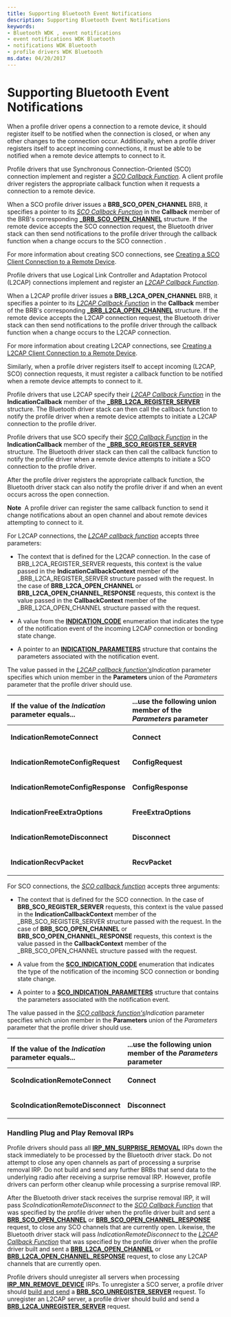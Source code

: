 ```yaml
---
title: Supporting Bluetooth Event Notifications
description: Supporting Bluetooth Event Notifications
keywords:
- Bluetooth WDK , event notifications
- event notifications WDK Bluetooth
- notifications WDK Bluetooth
- profile drivers WDK Bluetooth
ms.date: 04/20/2017
---
```


# Supporting Bluetooth Event Notifications


When a profile driver opens a connection to a remote device, it should register itself to be notified when the connection is closed, or when any other changes to the connection occur. Additionally, when a profile driver registers itself to accept incoming connections, it must be able to be notified when a remote device attempts to connect to it.

Profile drivers that use Synchronous Connection-Oriented (SCO) connection implement and register a [*SCO Callback Function*](/windows-hardware/drivers/ddi/bthddi/nc-bthddi-pfnsco_indication_callback). A client profile driver registers the appropriate callback function when it requests a connection to a remote device.

When a SCO profile driver issues a **BRB\_SCO\_OPEN\_CHANNEL** BRB, it specifies a pointer to its [*SCO Callback Function*](/windows-hardware/drivers/ddi/bthddi/nc-bthddi-pfnsco_indication_callback) in the **Callback** member of the BRB's corresponding [**\_BRB\_SCO\_OPEN\_CHANNEL**](/windows-hardware/drivers/ddi/bthddi/ns-bthddi-_brb_sco_open_channel) structure. If the remote device accepts the SCO connection request, the Bluetooth driver stack can then send notifications to the profile driver through the callback function when a change occurs to the SCO connection .

For more information about creating SCO connections, see [Creating a SCO Client Connection to a Remote Device](creating-a-sco-client-connection-to-a-remote-device.md).

Profile drivers that use Logical Link Controller and Adaptation Protocol (L2CAP) connections implement and register an [*L2CAP Callback Function*](/windows-hardware/drivers/ddi/bthddi/nc-bthddi-pfnbthport_indication_callback).

When a L2CAP profile driver issues a **BRB\_L2CA\_OPEN\_CHANNEL** BRB, it specifies a pointer to its [*L2CAP Callback Function*](/windows-hardware/drivers/ddi/bthddi/nc-bthddi-pfnbthport_indication_callback) in the **Callback** member of the BRB's corresponding [**\_BRB\_L2CA\_OPEN\_CHANNEL**](/windows-hardware/drivers/ddi/bthddi/ns-bthddi-_brb_l2ca_open_channel) structure. If the remote device accepts the L2CAP connection request, the Bluetooth driver stack can then send notifications to the profile driver through the callback function when a change occurs to the L2CAP connection.

For more information about creating L2CAP connections, see [Creating a L2CAP Client Connection to a Remote Device](creating-a-l2cap-client-connection-to-a-remote-device.md).

Similarly, when a profile driver registers itself to accept incoming (L2CAP, SCO) connection requests, it must register a callback function to be notified when a remote device attempts to connect to it.

Profile drivers that use L2CAP specify their [*L2CAP Callback Function*](/windows-hardware/drivers/ddi/bthddi/nc-bthddi-pfnbthport_indication_callback) in the **IndicationCallback** member of the [**\_BRB\_L2CA\_REGISTER\_SERVER**](/windows-hardware/drivers/ddi/bthddi/ns-bthddi-_brb_l2ca_register_server) structure. The Bluetooth driver stack can then call the callback function to notify the profile driver when a remote device attempts to initiate a L2CAP connection to the profile driver.

Profile drivers that use SCO specify their [*SCO Callback Function*](/windows-hardware/drivers/ddi/bthddi/nc-bthddi-pfnsco_indication_callback) in the **IndicationCallback** member of the [**\_BRB\_SCO\_REGISTER\_SERVER**](/windows-hardware/drivers/ddi/bthddi/ns-bthddi-_brb_sco_register_server) structure. The Bluetooth driver stack can then call the callback function to notify the profile driver when a remote device attempts to initiate a SCO connection to the profile driver.

After the profile driver registers the appropriate callback function, the Bluetooth driver stack can also notify the profile driver if and when an event occurs across the open connection.

**Note**  A profile driver can register the same callback function to send it change notifications about an open channel and about remote devices attempting to connect to it.

 

For L2CAP connections, the [*L2CAP callback function*](/windows-hardware/drivers/ddi/bthddi/nc-bthddi-pfnbthport_indication_callback) accepts three parameters:

-   The context that is defined for the L2CAP connection. In the case of BRB\_L2CA\_REGISTER\_SERVER requests, this context is the value passed in the **IndicationCallbackContext** member of the \_BRB\_L2CA\_REGISTER\_SERVER structure passed with the request. In the case of **BRB\_L2CA\_OPEN\_CHANNEL** or **BRB\_L2CA\_OPEN\_CHANNEL\_RESPONSE** requests, this context is the value passed in the **CallbackContext** member of the \_BRB\_L2CA\_OPEN\_CHANNEL structure passed with the request.

-   A value from the [**INDICATION\_CODE**](/windows-hardware/drivers/ddi/bthddi/ne-bthddi-_indication_code) enumeration that indicates the type of the notification event of the incoming L2CAP connection or bonding state change.

-   A pointer to an [**INDICATION\_PARAMETERS**](/windows-hardware/drivers/ddi/bthddi/ns-bthddi-_indication_parameters) structure that contains the parameters associated with the notification event.

The value passed in the [*L2CAP callback function's*](/windows-hardware/drivers/ddi/bthddi/nc-bthddi-pfnbthport_indication_callback)*Indication* parameter specifies which union member in the **Parameters** union of the *Parameters* parameter that the profile driver should use.

<table>
<colgroup>
<col width="50%" />
<col width="50%" />
</colgroup>
<thead>
<tr class="header">
<th align="left">If the value of the <em>Indication</em> parameter equals...</th>
<th align="left">...use the following union member of the <em>Parameters</em> parameter</th>
</tr>
</thead>
<tbody>
<tr class="odd">
<td align="left"><p><strong>IndicationRemoteConnect</strong></p></td>
<td align="left"><p><strong>Connect</strong></p></td>
</tr>
<tr class="even">
<td align="left"><p><strong>IndicationRemoteConfigRequest</strong></p></td>
<td align="left"><p><strong>ConfigRequest</strong></p></td>
</tr>
<tr class="odd">
<td align="left"><p><strong>IndicationRemoteConfigResponse</strong></p></td>
<td align="left"><p><strong>ConfigResponse</strong></p></td>
</tr>
<tr class="even">
<td align="left"><p><strong>IndicationFreeExtraOptions</strong></p></td>
<td align="left"><p><strong>FreeExtraOptions</strong></p></td>
</tr>
<tr class="odd">
<td align="left"><p><strong>IndicationRemoteDisconnect</strong></p></td>
<td align="left"><p><strong>Disconnect</strong></p></td>
</tr>
<tr class="even">
<td align="left"><p><strong>IndicationRecvPacket</strong></p></td>
<td align="left"><p><strong>RecvPacket</strong></p></td>
</tr>
</tbody>
</table>

 

For SCO connections, the [*SCO callback function*](/windows-hardware/drivers/ddi/bthddi/nc-bthddi-pfnsco_indication_callback) accepts three arguments:

-   The context that is defined for the SCO connection. In the case of **BRB\_SCO\_REGISTER\_SERVER** requests, this context is the value passed in the **IndicationCallbackContext** member of the \_BRB\_SCO\_REGISTER\_SERVER structure passed with the request. In the case of **BRB\_SCO\_OPEN\_CHANNEL** or **BRB\_SCO\_OPEN\_CHANNEL\_RESPONSE** requests, this context is the value passed in the **CallbackContext** member of the \_BRB\_SCO\_OPEN\_CHANNEL structure passed with the request.

-   A value from the [**SCO\_INDICATION\_CODE**](/windows-hardware/drivers/ddi/bthddi/ne-bthddi-_sco_indication_code) enumeration that indicates the type of the notification of the incoming SCO connection or bonding state change.

-   A pointer to a [**SCO\_INDICATION\_PARAMETERS**](/windows-hardware/drivers/ddi/bthddi/ns-bthddi-_sco_indication_parameters) structure that contains the parameters associated with the notification event.

The value passed in the [*SCO callback function's*](/windows-hardware/drivers/ddi/bthddi/nc-bthddi-pfnsco_indication_callback)*Indication* parameter specifies which union member in the **Parameters** union of the *Parameters* parameter that the profile driver should use.

<table>
<colgroup>
<col width="50%" />
<col width="50%" />
</colgroup>
<thead>
<tr class="header">
<th align="left">If the value of the <em>Indication</em> parameter equals...</th>
<th align="left">...use the following union member of the <em>Parameters</em> parameter</th>
</tr>
</thead>
<tbody>
<tr class="odd">
<td align="left"><p><strong>ScoIndicationRemoteConnect</strong></p></td>
<td align="left"><p><strong>Connect</strong></p></td>
</tr>
<tr class="even">
<td align="left"><p><strong>ScoIndicationRemoteDisconnect</strong></p></td>
<td align="left"><p><strong>Disconnect</strong></p></td>
</tr>
</tbody>
</table>

 

### <span id="handling_plug_and_play_removal_irps"></span><span id="HANDLING_PLUG_AND_PLAY_REMOVAL_IRPS"></span>Handling Plug and Play Removal IRPs

Profile drivers should pass all [**IRP\_MN\_SURPRISE\_REMOVAL**](../kernel/irp-mn-surprise-removal.md) IRPs down the stack immediately to be processed by the Bluetooth driver stack. Do not attempt to close any open channels as part of processing a surprise removal IRP. Do not build and send any further BRBs that send data to the underlying radio after receiving a surprise removal IRP. However, profile drivers can perform other cleanup while processing a surprise removal IRP.

After the Bluetooth driver stack receives the surprise removal IRP, it will pass *ScoIndicationRemoteDisconnect* to the [*SCO Callback Function*](/windows-hardware/drivers/ddi/bthddi/nc-bthddi-pfnsco_indication_callback) that was specified by the profile driver when the profile driver built and sent a [**BRB\_SCO\_OPEN\_CHANNEL**](/previous-versions/ff536626(v=vs.85)) or [**BRB\_SCO\_OPEN\_CHANNEL\_RESPONSE**](/previous-versions/ff536627(v=vs.85)) request, to close any SCO channels that are currently open. Likewise, the Bluetooth driver stack will pass *IndicationRemoteDisconnect* to the [*L2CAP Callback Function*](/windows-hardware/drivers/ddi/bthddi/nc-bthddi-pfnbthport_indication_callback) that was specified by the profile driver when the profile driver built and sent a [**BRB\_L2CA\_OPEN\_CHANNEL**](/previous-versions/ff536615(v=vs.85)) or [**BRB\_L2CA\_OPEN\_CHANNEL\_RESPONSE**](/previous-versions/ff536616(v=vs.85)) request, to close any L2CAP channels that are currently open.

Profile drivers should unregister all servers when processing [**IRP\_MN\_REMOVE\_DEVICE**](../kernel/irp-mn-remove-device.md) IRPs. To unregister a SCO server, a profile driver should [build and send](building-and-sending-a-brb.md) a [**BRB\_SCO\_UNREGISTER\_SERVER**](/previous-versions/ff536630(v=vs.85)) request. To unregister an L2CAP server, a profile driver should build and send a [**BRB\_L2CA\_UNREGISTER\_SERVER**](/previous-versions/ff536619(v=vs.85)) request.

 

